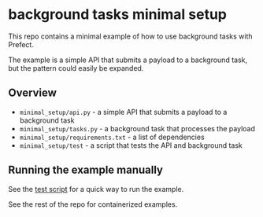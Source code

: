 # background tasks minimal setup

This repo contains a minimal example of how to use background tasks with Prefect.

The example is a simple API that submits a payload to a background task, but the pattern could easily be expanded.

## Overview

- `minimal_setup/api.py` - a simple API that submits a payload to a background task
- `minimal_setup/tasks.py` - a background task that processes the payload
- `minimal_setup/requirements.txt` - a list of dependencies
- `minimal_setup/test` - a script that tests the API and background task

## Running the example manually
See the [test script](./test) for a quick way to run the example.

See the rest of the repo for containerized examples.